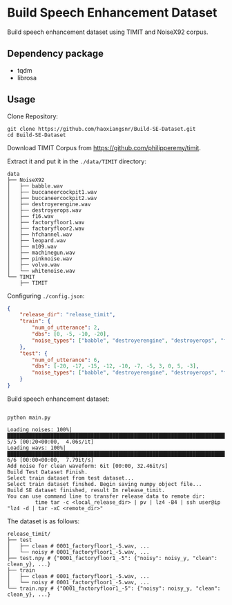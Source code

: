# Build Speech Enhancement Dataset

Build speech enhancement dataset using TIMIT and NoiseX92 corpus.

## Dependency package

- tqdm
- librosa

## Usage

Clone Repository:

```shell
git clone https://github.com/haoxiangsnr/Build-SE-Dataset.git
cd Build-SE-Dataset
```

Download TIMIT Corpus from https://github.com/philipperemy/timit.

Extract it and put it in the `./data/TIMIT` directory:

```shell
data
├── NoiseX92
│   ├── babble.wav
│   ├── buccaneercockpit1.wav
│   ├── buccaneercockpit2.wav
│   ├── destroyerengine.wav
│   ├── destroyerops.wav
│   ├── f16.wav
│   ├── factoryfloor1.wav
│   ├── factoryfloor2.wav
│   ├── hfchannel.wav
│   ├── leopard.wav
│   ├── m109.wav
│   ├── machinegun.wav
│   ├── pinknoise.wav
│   ├── volvo.wav
│   └── whitenoise.wav
└── TIMIT
    ├── TIMIT
```

Configuring `./config.json`:

```json
{
    "release_dir": "release_timit",
    "train": {
        "num_of_utterance": 2,
        "dbs": [0, -5, -10, -20],
        "noise_types": ["babble", "destroyerengine", "destroyerops", "factoryfloor1"]
    },
    "test": {
        "num_of_utterance": 6,
        "dbs": [-20, -17, -15, -12, -10, -7, -5, 3, 0, 5, -3],
        "noise_types": ["babble", "destroyerengine", "destroyerops", "factoryfloor1", "factoryfloor2"]
    }
}
```


Build speech enhancement dataset:

```shell

python main.py

Loading noises: 100%|███████████████████████████████████████████████████████████████████████████████████████████████████████████████████████████████████████████████████████████████| 5/5 [00:20<00:00,  4.06s/it]
Loading wavs: 100%|█████████████████████████████████████████████████████████████████████████████████████████████████████████████████████████████████████████████████████████████████| 6/6 [00:00<00:00,  7.79it/s]
Add noise for clean waveform: 6it [00:00, 32.46it/s]
Build Test Dataset Finish.
Select train dataset from test dataset...
Select train dataset finshed. Begin saving numpy object file...
Build SE dataset finished, result In release_timit.
You can use command line to transfer release data to remote dir: 
         time tar -c <local_release_dir> | pv | lz4 -B4 | ssh user@ip "lz4 -d | tar -xC <remote_dir>"
```

The dataset is as follows:

```shell
release_timit/
├── test
│   ├── clean # 0001_factoryfloor1_-5.wav, ...
│   └── noisy # 0001_factoryfloor1_-5.wav, ...
├── test.npy # {"0001_factoryfloor1_-5": {"noisy": noisy_y, "clean": clean_y}, ...}
├── train
│   ├── clean # 0001_factoryfloor1_-5.wav, ...
│   └── noisy # 0001_factoryfloor1_-5.wav, ...
└── train.npy # {"0001_factoryfloor1_-5": {"noisy": noisy_y, "clean": clean_y}, ...}
```